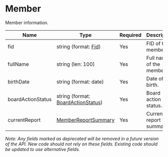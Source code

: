 # Member

Member information.

| Name | Type | Required | Description |
| - | - | - | - |
| fid | string (format: [Fid](fid.md)) | Yes | FID of the member. |
| fullName | string (len: 100) | Yes | Full name of the member. |
| birthDate | string (format: date) | Yes | Date of birth. |
| boardActionStatus | string (format: [BoardActionStatus](board-action-status.md)) | Yes | Board action status. |
| currentReport | [MemberReportSummary](member-report-summary.md) | Yes | Current report summary. |

*Note: Any fields marked as deprecated will be removed in a future version of the API. New code should not rely on these fields. Existing code should be updated to use alternative fields.*
